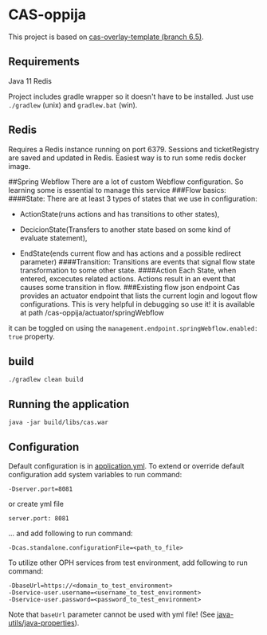 # CAS-oppija

This project is based on [cas-overlay-template (branch 6.5)](https://github.com/apereo/cas-overlay-template/tree/6.5).

## Requirements

Java 11
Redis

Project includes gradle wrapper so it doesn't have to be installed. Just use `./gradlew` (unix) and `gradlew.bat` (win).

## Redis

Requires a Redis instance running on port 6379. Sessions and ticketRegistry are saved and updated in Redis. Easiest way is to run some redis docker image.

##Spring Webflow
There are a lot of custom Webflow configuration. So learning some is essential to manage this service
###Flow basics:
####State:
There are at least 3 types of states that we use in configuration:
    
- ActionState(runs actions and has transitions to other states), 
    
- DecicionState(Transfers to another state based on some kind of evaluate statement),
    
- EndState(ends current flow and has actions and a possible redirect parameter)
####Transition:
Transitions are events that signal flow state transformation to some other state.
####Action
Each State, when entered, excecutes related actions. Actions result in an event that causes some transition in flow.
###Existing flow json endpoint
Cas provides an actuator endpoint that lists the current login and logout flow configurations.
This is very helpful in debugging so use it! it is available at path /cas-oppija/actuator/springWebflow

it can be toggled on using the
``management.endpoint.springWebflow.enabled: true``
property.

## build

    ./gradlew clean build

## Running the application

    java -jar build/libs/cas.war

## Configuration

Default configuration is in [application.yml](src/main/resources/application.yml).
To extend or override default configuration add system variables to run command:

    -Dserver.port=8081

or create yml file

    server.port: 8081

... and add following to run command:

    -Dcas.standalone.configurationFile=<path_to_file>

To utilize other OPH services from test environment, add following to run command:

    -DbaseUrl=https://<domain_to_test_environment>
    -Dservice-user.username=<username_to_test_environment>
    -Dservice-user.password=<password_to_test_environment>

Note that `baseUrl` parameter cannot be used with yml file!
(See [java-utils/java-properties](https://github.com/Opetushallitus/java-utils/tree/master/java-properties)).